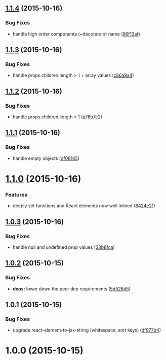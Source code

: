 <a name="1.1.4"></a>
## [1.1.4](https://github.com/algolia/expect-jsx/compare/v1.1.3...v1.1.4) (2015-10-16)


### Bug Fixes

* handle high order components (~decorators) name ([96f13af](https://github.com/algolia/expect-jsx/commit/96f13af))



<a name="1.1.3"></a>
## [1.1.3](https://github.com/algolia/expect-jsx/compare/v1.1.2...v1.1.3) (2015-10-16)


### Bug Fixes

* handle props.children.length > 1 + array values ([c86a9a4](https://github.com/algolia/expect-jsx/commit/c86a9a4))



<a name="1.1.2"></a>
## [1.1.2](https://github.com/algolia/expect-jsx/compare/v1.1.1...v1.1.2) (2015-10-16)


### Bug Fixes

* handle props.children.length > 1 ([a76b7c2](https://github.com/algolia/expect-jsx/commit/a76b7c2))



<a name="1.1.1"></a>
## [1.1.1](https://github.com/algolia/expect-jsx/compare/v1.1.0...v1.1.1) (2015-10-16)


### Bug Fixes

* handle empty objects ([df08165](https://github.com/algolia/expect-jsx/commit/df08165))



<a name="1.1.0"></a>
# [1.1.0](https://github.com/algolia/expect-jsx/compare/v1.0.3...v1.1.0) (2015-10-16)


### Features

* deeply set functions and React elements now well inlined ([8424e21](https://github.com/algolia/expect-jsx/commit/8424e21))



<a name="1.0.3"></a>
## [1.0.3](https://github.com/algolia/expect-jsx/compare/v1.0.2...v1.0.3) (2015-10-16)


### Bug Fixes

* handle null and undefined prop values ([33b8fca](https://github.com/algolia/expect-jsx/commit/33b8fca))



<a name="1.0.2"></a>
## [1.0.2](https://github.com/algolia/expect-jsx/compare/v1.0.1...v1.0.2) (2015-10-15)


### Bug Fixes

* **deps:** lower down the peer dep requirements ([5d526d5](https://github.com/algolia/expect-jsx/commit/5d526d5))



<a name="1.0.1"></a>
## 1.0.1 (2015-10-15)


### Bug Fixes

* upgrade react-element-to-jsx-string (whitespace, sort keys) ([df977b4](https://github.com/algolia/expect-jsx/commit/df977b4))



<a name="1.0.0"></a>
# 1.0.0 (2015-10-15)




